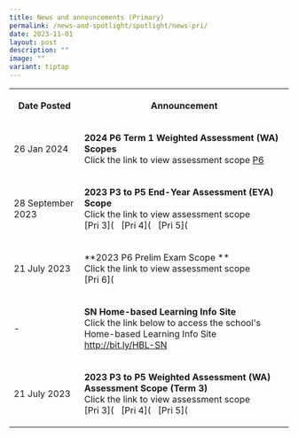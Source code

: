 ```yaml
---
title: News and announcements (Primary)
permalink: /news-and-spotlight/spotlight/news-pri/
date: 2023-11-01
layout: post
description: ""
image: ""
variant: tiptap
---
```

<table>
<tbody>
<tr>
<th rowspan="1" colspan="1">
<p>Date Posted</p>
</th>
<th rowspan="1" colspan="1">
<p>Announcement</p>
</th>
</tr>
<tr>
<td rowspan="1" colspan="1">
<p>26 Jan 2024</p>
</td>
<td rowspan="1" colspan="1">
<p><strong>2024 P6 Term 1 Weighted Assessment (WA) Scopes</strong>
<br>Click the link to view assessment scope <a href="/files/PDF for announcements/Primary/2024_P6_WA_Scopes__Term_1_.pdf" rel="noopener noreferrer nofollow" target="_blank">P6</a>
</p>
</td>
</tr>
<tr>
<td rowspan="1" colspan="1">
<p>28 September 2023</p>
</td>
<td rowspan="1" colspan="1">
<p><strong>2023 P3 to P5 End-Year Assessment (EYA) Scope</strong> 
<br>Click the link to view assessment scope
<br>[Pri 3]( &nbsp; [Pri 4]( &nbsp; [Pri 5]( &nbsp;</p>
</td>
</tr>
<tr>
<td rowspan="1" colspan="1">
<p>21 July 2023</p>
</td>
<td rowspan="1" colspan="1">
<p>**2023 P6 Prelim Exam Scope **
<br>Click the link to view assessment scope
<br>[Pri 6](</p>
</td>
</tr>
<tr>
<td rowspan="1" colspan="1">
<p>-</p>
</td>
<td rowspan="1" colspan="1">
<p><strong>SN Home-based Learning Info Site</strong>
<br>Click the link below to access the school's Home-based Learning Info Site
<a href="http://bit.ly/HBL-SN" rel="noopener noreferrer nofollow" target="_blank">http://bit.ly/HBL-SN</a>
</p>
</td>
</tr>
<tr>
<td rowspan="1" colspan="1">
<p>21 July 2023</p>
</td>
<td rowspan="1" colspan="1">
<p><strong>2023 P3 to P5 Weighted Assessment (WA) Assessment Scope (Term 3)</strong>
<br>Click the link to view assessment scope
<br>[Pri 3]( &nbsp; [Pri 4]( &nbsp; [Pri 5]( &nbsp;</p>
</td>
</tr>
</tbody>
</table>
<p></p>